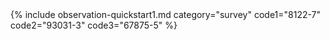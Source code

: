 <div markdown="1" class="new-content">
{% include observation-quickstart1.md category="survey" code1="8122-7" code2="93031-3" code3="67875-5" %}
</div>
